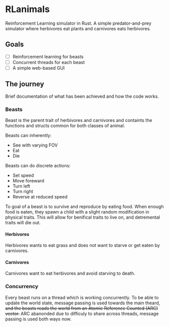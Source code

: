 # RLanimals

Reinforcement Learning simulator in Rust.
A simple predator-and-prey simulator where herbivores eat plants and carnivores
eats herbivores.

## Goals

- [ ] Reinforcement learning for beasts
- [ ] Concurrent threads for each beast
- [ ] A simple web-based GUI

## The journey

Brief documentation of what has been achieved and how the code works.

### Beasts

Beast is the parent trait of herbivores and carnivores and containts the 
functions and structs common for both classes of animal.

Beasts can inherently:

- See with varying FOV
- Eat
- Die

Beasts can do discrete actions:

- Set speed
- Move foreward
- Turn left
- Turn right
- Reverse at reduced speed

To goal of a beast is to survive and reproduce by eating food. When enough food
is eaten, they spawn a child with a slight random modification in physical
traits. This will allow for benifical traits to live on, and detremental traits
will die out.

#### Herbivores

Herbivores wants to eat grass and does not want to starve or get eaten by
carnivores.

#### Carnivores

Carnivores want to eat herbivores and avoid starving to death.

### Concurrency

Every beast runs on a thread which is working concurrently. To be able to update
the world state, message passing is used towards the main theard, ~~and the beasts
reads the world from an Atomic Reference Counted (ARC) vector.~~ ARC abanonded
due to difficuly to share across threads, message passing is used both ways now.
